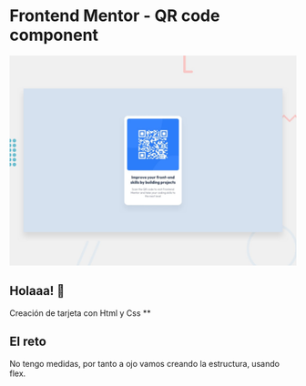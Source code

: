# Frontend Mentor - QR code component

![Design preview for the QR code component coding challenge](./design/desktop-preview.jpg)

## Holaaa! 👋

Creación de tarjeta con Html y Css **

## El reto

No tengo medidas, por tanto a ojo vamos creando la estructura, usando flex.

